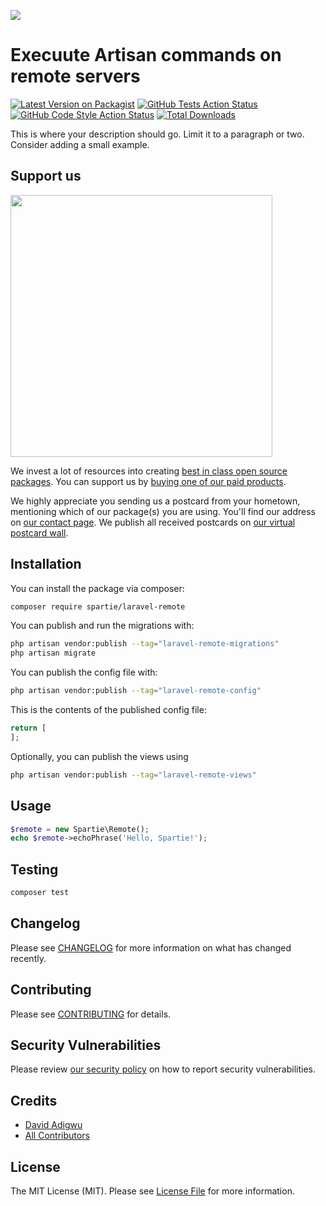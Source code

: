 
[<img src="https://github-ads.s3.eu-central-1.amazonaws.com/support-ukraine.svg?t=1" />](https://supportukrainenow.org)

# Execuute Artisan commands on remote servers

[![Latest Version on Packagist](https://img.shields.io/packagist/v/spartie/laravel-remote.svg?style=flat-square)](https://packagist.org/packages/spartie/laravel-remote)
[![GitHub Tests Action Status](https://img.shields.io/github/workflow/status/spartie/laravel-remote/run-tests?label=tests)](https://github.com/spartie/laravel-remote/actions?query=workflow%3Arun-tests+branch%3Amain)
[![GitHub Code Style Action Status](https://img.shields.io/github/workflow/status/spartie/laravel-remote/Check%20&%20fix%20styling?label=code%20style)](https://github.com/spartie/laravel-remote/actions?query=workflow%3A"Check+%26+fix+styling"+branch%3Amain)
[![Total Downloads](https://img.shields.io/packagist/dt/spartie/laravel-remote.svg?style=flat-square)](https://packagist.org/packages/spartie/laravel-remote)

This is where your description should go. Limit it to a paragraph or two. Consider adding a small example.

## Support us

[<img src="https://github-ads.s3.eu-central-1.amazonaws.com/laravel-Remote.jpg?t=1" width="419px" />](https://spatie.be/github-ad-click/laravel-Remote)

We invest a lot of resources into creating [best in class open source packages](https://spatie.be/open-source). You can support us by [buying one of our paid products](https://spatie.be/open-source/support-us).

We highly appreciate you sending us a postcard from your hometown, mentioning which of our package(s) you are using. You'll find our address on [our contact page](https://spatie.be/about-us). We publish all received postcards on [our virtual postcard wall](https://spatie.be/open-source/postcards).

## Installation

You can install the package via composer:

```bash
composer require spartie/laravel-remote
```

You can publish and run the migrations with:

```bash
php artisan vendor:publish --tag="laravel-remote-migrations"
php artisan migrate
```

You can publish the config file with:

```bash
php artisan vendor:publish --tag="laravel-remote-config"
```

This is the contents of the published config file:

```php
return [
];
```

Optionally, you can publish the views using

```bash
php artisan vendor:publish --tag="laravel-remote-views"
```

## Usage

```php
$remote = new Spartie\Remote();
echo $remote->echoPhrase('Hello, Spartie!');
```

## Testing

```bash
composer test
```

## Changelog

Please see [CHANGELOG](CHANGELOG.md) for more information on what has changed recently.

## Contributing

Please see [CONTRIBUTING](https://github.com/spatie/.github/blob/main/CONTRIBUTING.md) for details.

## Security Vulnerabilities

Please review [our security policy](../../security/policy) on how to report security vulnerabilities.

## Credits

- [David Adigwu](https://github.com/davidadigwu)
- [All Contributors](../../contributors)

## License

The MIT License (MIT). Please see [License File](LICENSE.md) for more information.
